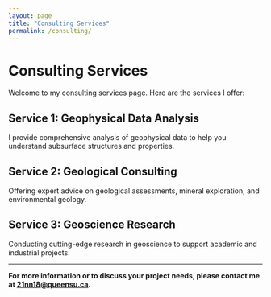 ```yaml
---
layout: page
title: "Consulting Services"
permalink: /consulting/
---
```


# Consulting Services

Welcome to my consulting services page. Here are the services I offer:

## Service 1: Geophysical Data Analysis
I provide comprehensive analysis of geophysical data to help you understand subsurface structures and properties.

## Service 2: Geological Consulting
Offering expert advice on geological assessments, mineral exploration, and environmental geology.

## Service 3: Geoscience Research
Conducting cutting-edge research in geoscience to support academic and industrial projects.

---

**For more information or to discuss your project needs, please contact me at [21nn18@queensu.ca](mailto:21nn18@queensu.ca).**
